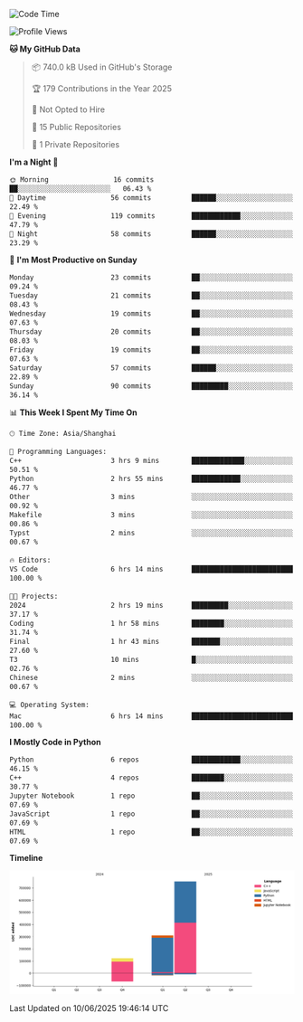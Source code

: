 <!--START_SECTION:waka-->
![Code Time](http://img.shields.io/badge/Code%20Time-289%20hrs%2046%20mins-blue)

![Profile Views](http://img.shields.io/badge/Profile%20Views-1-blue)

**🐱 My GitHub Data** 

> 📦 740.0 kB Used in GitHub's Storage 
 > 
> 🏆 179 Contributions in the Year 2025
 > 
> 🚫 Not Opted to Hire
 > 
> 📜 15 Public Repositories 
 > 
> 🔑 1 Private Repositories 
 > 
**I'm a Night 🦉** 

```text
🌞 Morning                16 commits          ██░░░░░░░░░░░░░░░░░░░░░░░   06.43 % 
🌆 Daytime                56 commits          ██████░░░░░░░░░░░░░░░░░░░   22.49 % 
🌃 Evening                119 commits         ████████████░░░░░░░░░░░░░   47.79 % 
🌙 Night                  58 commits          ██████░░░░░░░░░░░░░░░░░░░   23.29 % 
```
📅 **I'm Most Productive on Sunday** 

```text
Monday                   23 commits          ██░░░░░░░░░░░░░░░░░░░░░░░   09.24 % 
Tuesday                  21 commits          ██░░░░░░░░░░░░░░░░░░░░░░░   08.43 % 
Wednesday                19 commits          ██░░░░░░░░░░░░░░░░░░░░░░░   07.63 % 
Thursday                 20 commits          ██░░░░░░░░░░░░░░░░░░░░░░░   08.03 % 
Friday                   19 commits          ██░░░░░░░░░░░░░░░░░░░░░░░   07.63 % 
Saturday                 57 commits          ██████░░░░░░░░░░░░░░░░░░░   22.89 % 
Sunday                   90 commits          █████████░░░░░░░░░░░░░░░░   36.14 % 
```


📊 **This Week I Spent My Time On** 

```text
🕑︎ Time Zone: Asia/Shanghai

💬 Programming Languages: 
C++                      3 hrs 9 mins        █████████████░░░░░░░░░░░░   50.51 % 
Python                   2 hrs 55 mins       ████████████░░░░░░░░░░░░░   46.77 % 
Other                    3 mins              ░░░░░░░░░░░░░░░░░░░░░░░░░   00.92 % 
Makefile                 3 mins              ░░░░░░░░░░░░░░░░░░░░░░░░░   00.86 % 
Typst                    2 mins              ░░░░░░░░░░░░░░░░░░░░░░░░░   00.67 % 

🔥 Editors: 
VS Code                  6 hrs 14 mins       █████████████████████████   100.00 % 

🐱‍💻 Projects: 
2024                     2 hrs 19 mins       █████████░░░░░░░░░░░░░░░░   37.17 % 
Coding                   1 hr 58 mins        ████████░░░░░░░░░░░░░░░░░   31.74 % 
Final                    1 hr 43 mins        ███████░░░░░░░░░░░░░░░░░░   27.60 % 
T3                       10 mins             █░░░░░░░░░░░░░░░░░░░░░░░░   02.76 % 
Chinese                  2 mins              ░░░░░░░░░░░░░░░░░░░░░░░░░   00.67 % 

💻 Operating System: 
Mac                      6 hrs 14 mins       █████████████████████████   100.00 % 
```

**I Mostly Code in Python** 

```text
Python                   6 repos             ████████████░░░░░░░░░░░░░   46.15 % 
C++                      4 repos             ████████░░░░░░░░░░░░░░░░░   30.77 % 
Jupyter Notebook         1 repo              ██░░░░░░░░░░░░░░░░░░░░░░░   07.69 % 
JavaScript               1 repo              ██░░░░░░░░░░░░░░░░░░░░░░░   07.69 % 
HTML                     1 repo              ██░░░░░░░░░░░░░░░░░░░░░░░   07.69 % 
```



**Timeline**

![Lines of Code chart](https://raw.githubusercontent.com/LorenzLorentz/LorenzLorentz/main/assets/bar_graph.png)


 Last Updated on 10/06/2025 19:46:14 UTC
<!--END_SECTION:waka-->